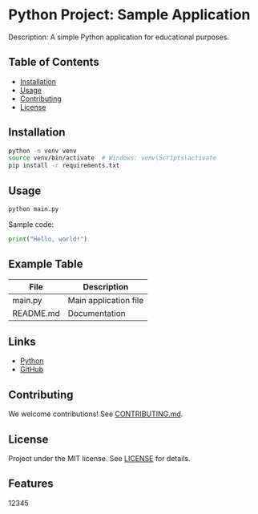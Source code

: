 # Python Project: Sample Application

Description: A simple Python application for educational purposes.

## Table of Contents
- [Installation](#installation)
- [Usage](#usage)
- [Contributing](#contributing)
- [License](#license)

## Installation

```bash
python -m venv venv
source venv/bin/activate  # Windows: venv\Scripts\activate
pip install -r requirements.txt
```

## Usage

```bash
python main.py
```

Sample code:
```python
print("Hello, world!")
```

## Example Table

| File        | Description            |
|-------------|-----------------------|
| main.py     | Main application file  |
| README.md   | Documentation         |

## Links
- [Python](https://www.python.org/)
- [GitHub](https://github.com/)

## Contributing

We welcome contributions! See [CONTRIBUTING.md](CONTRIBUTING.md).

## License

Project under the MIT license. See [LICENSE](LICENSE) for details. 

## Features

12345